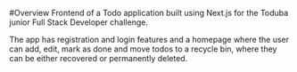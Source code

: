 #Overview
Frontend of a Todo application built using Next.js for the Toduba junior Full Stack Developer challenge.

The app has registration and login features and a homepage where the user can add, edit, mark as done and move todos to a recycle bin, where they can be either recovered or permanently deleted.

